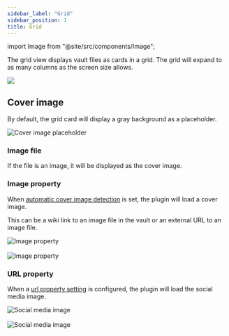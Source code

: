 ```yaml
---
sidebar_label: "Grid"
sidebar_position: 1
title: Grid
---
```


import Image from "@site/src/components/Image";

The grid view displays vault files as cards in a grid. The grid will expand to as many columns as the screen size allows.

<Image src="views/img/grid-view.png"/>

## Cover image

By default, the grid card will display a gray background as a placeholder.

<Image src="views/img/image-placeholder.png" alt="Cover image placeholder" maxWidth="350px"/>

### Image file

If the file is an image, it will be displayed as the cover image.

### Image property

When [automatic cover image detection](/docs/settings/#automatic-cover-image-detection) is set, the plugin will load a cover image.

This can be a wiki link to an image file in the vault or an external URL to an image file.

<Image src="views/img/image-property-1.png" alt="Image property" maxWidth="350px"/>

<br/>
<br/>

<Image src="views/img/image-property-2.png" alt="Image property" maxWidth="500px"/>

### URL property

When a [url property setting](/docs/settings/#url-property) is configured, the plugin will load the social media image.

<Image src="views/img/social-media-1.png" alt="Social media image" maxWidth="350px"/>

<br/>
<br/>

<Image src="views/img/social-media-2.png" alt="Social media image" maxWidth="350px"/>

